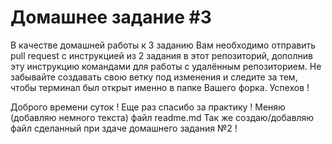 # Домашнее задание #3

В качестве домашней работы к 3 заданию Вам необходимо отправить pull request с инструкцией из 2 задания в этот репозиторий, дополнив эту инструкцию командами для работы с удалённым репозиторием. Не забывайте создавать свою ветку под изменения и следите за тем, чтобы терминал был открыт именно в папке Вашего форка. Успехов !

Доброго времени суток !
Еще раз спасибо за практику ! 
Меняю (добавляю немного текста) файл readme.md
Так же создаю/добавляю файл сделанный при здаче домашнего задания №2 !
